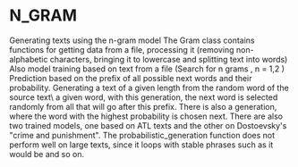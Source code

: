 # N_GRAM
Generating texts using the n-gram model
The Gram class contains functions for getting data from a file, processing it (removing non-alphabetic characters, bringing it to lowercase and splitting text into words)
Also model training based on text from a file (Search for n grams , n = 1,2 )
Prediction based on the prefix of all possible next words and their probability.
Generating a text of a given length from the random word of the source text\ a given word, with this generation, the next word is selected randomly from all that will go after this prefix.
There is also a generation, where the word with the highest probability is chosen next.
There are also two trained models, one based on ATL texts and the other on Dostoevsky's "crime and punishment".
The probabilistic_generation function does not perform well on large texts, since it loops with stable phrases such as it would be and so on.
